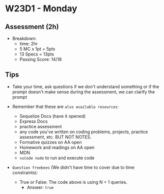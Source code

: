 # W23D1 - Monday

## Assessment (2h)
- Breakdown:
  - time: 2hr
  - 5 MC x 1pt = 5pts 
  - 13 Specs = 13pts
  - Passing Score: 14/18


## Tips
- Take your time, ask questions if we don't understand something or if the prompt doesn't make sense during the assessment, we can clarify the prompt

- Remember that these are `also available resources`:
  - Sequelize Docs (have it opened)
  - Express Docs 
  - practice assessment
  - any code you've written on coding problems, projects, practice assessment, etc. BUT NOT NOTES.
  - Formative quizzes on AA open
  - Homework and readings on AA open
  - MDN
  - `vsCode node` to run and execute code


- `Question freebees` (We didn't have time to cover due to time constraints):
  - True or False: The code above is using N + 1 queries.  
    - Answer: `true`


